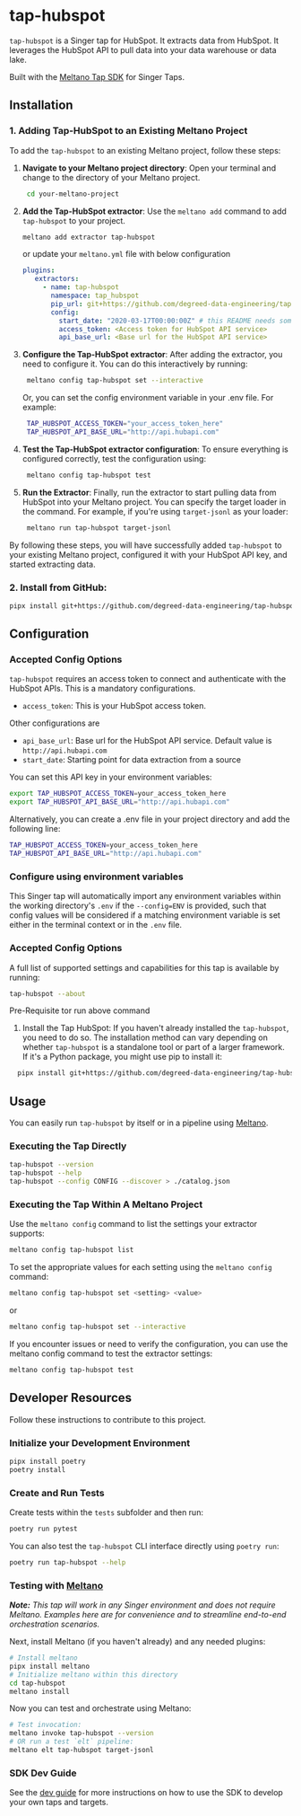 # tap-hubspot

`tap-hubspot` is a Singer tap for HubSpot. It extracts data from HubSpot. It leverages the HubSpot API to pull data into your data warehouse or data lake.

Built with the [Meltano Tap SDK](https://sdk.meltano.com) for Singer Taps.


## Installation

### 1. Adding Tap-HubSpot to an Existing Meltano Project

To add the `tap-hubspot` to an existing Meltano project, follow these steps:

1. **Navigate to your Meltano project directory**:
  Open your terminal and change to the directory of your Meltano project.
  
   ```bash 
    cd your-meltano-project
   ```

2. **Add the Tap-HubSpot extractor**:
   Use the `meltano add` command to add `tap-hubspot` to your project.
   
   ```bash
   meltano add extractor tap-hubspot
   ```

   or update your `meltano.yml` file with below configuration
   ```yaml
   plugins:
      extractors:
        - name: tap-hubspot
          namespace: tap_hubspot
          pip_url: git+https://github.com/degreed-data-engineering/tap-hubspot
          config:
            start_date: "2020-03-17T00:00:00Z" # this README needs some updates, especially here in the parameters section
            access_token: <Access token for HubSpot API service>
            api_base_url: <Base url for the HubSpot API service>
   ```

3. **Configure the Tap-HubSpot extractor**:
   After adding the extractor, you need to configure it. You can do this interactively by running:
   
   ```bash
    meltano config tap-hubspot set --interactive
   ```
   Or, you can set the config environment variable in your .env file. For example:
   ```bash
    TAP_HUBSPOT_ACCESS_TOKEN="your_access_token_here"
    TAP_HUBSPOT_API_BASE_URL="http://api.hubapi.com"
   ```

4. **Test the Tap-HubSpot extractor configuration**:
   To ensure everything is configured correctly, test the configuration using:
   
   ```bash
    meltano config tap-hubspot test
   ```

5. **Run the Extractor**:
   Finally, run the extractor to start pulling data from HubSpot into your Meltano project. You can specify the target loader in the command. For example, if you're using `target-jsonl` as your loader:

   ```bash
    meltano run tap-hubspot target-jsonl
   ```

By following these steps, you will have successfully added `tap-hubspot` to your existing Meltano project, configured it with your HubSpot API key, and started extracting data.

### 2. Install from GitHub:

```bash
pipx install git+https://github.com/degreed-data-engineering/tap-hubspot.git
```

## Configuration

### Accepted Config Options

`tap-hubspot` requires an access token to connect and authenticate with the HubSpot APIs. This is a mandatory configurations. 

  - `access_token`: This is your HubSpot access token. 

<!-- updates are needed here below as well -->
Other configurations are
  - `api_base_url`: Base url for the HubSpot API service. Default value is `http://api.hubapi.com`
  - `start_date`: Starting point for data extraction from a source 

You can set this API key in your environment variables:

```bash
export TAP_HUBSPOT_ACCESS_TOKEN=your_access_token_here
export TAP_HUBSPOT_API_BASE_URL="http://api.hubapi.com"
```

Alternatively, you can create a .env file in your project directory and add the following line:

```bash
TAP_HUBSPOT_ACCESS_TOKEN=your_access_token_here
TAP_HUBSPOT_API_BASE_URL="http://api.hubapi.com"
```

### Configure using environment variables

This Singer tap will automatically import any environment variables within the working directory's
`.env` if the `--config=ENV` is provided, such that config values will be considered if a matching
environment variable is set either in the terminal context or in the `.env` file.

### Accepted Config Options

A full list of supported settings and capabilities for this tap is available by running:

```bash
tap-hubspot --about
```
Pre-Requisite tor run above command

1. Install the Tap HubSpot: If you haven't already installed the `tap-hubspot`, you need to do so. The installation method can vary depending on whether `tap-hubspot` is a standalone tool or part of a larger framework. If it's a Python package, you might use pip to install it: 

```bash
  pipx install git+https://github.com/degreed-data-engineering/tap-hubspot.git
  ```

<!-- ### Source Authentication and Authorization -->
<!--
Developer TODO: If your tap requires special access on the source system, or any special authentication requirements, provide those here.
-->

## Usage

You can easily run `tap-hubspot` by itself or in a pipeline using [Meltano](https://meltano.com/).

### Executing the Tap Directly

```bash
tap-hubspot --version
tap-hubspot --help
tap-hubspot --config CONFIG --discover > ./catalog.json
```

### Executing the Tap Within A Meltano Project

Use the `meltano config` command to list the settings your extractor supports:

```bash
meltano config tap-hubspot list
```
To set the appropriate values for each setting using the `meltano config` command:

```bash
meltano config tap-hubspot set <setting> <value>
```
or 

```bash
meltano config tap-hubspot set --interactive
```

If you encounter issues or need to verify the configuration, you can use the meltano config command to test the extractor settings:

```bash
meltano config tap-hubspot test
```


## Developer Resources

Follow these instructions to contribute to this project.

### Initialize your Development Environment

```bash
pipx install poetry
poetry install
```

### Create and Run Tests

Create tests within the `tests` subfolder and
  then run:

```bash
poetry run pytest
```

You can also test the `tap-hubspot` CLI interface directly using `poetry run`:

```bash
poetry run tap-hubspot --help
```

### Testing with [Meltano](https://www.meltano.com)

_**Note:** This tap will work in any Singer environment and does not require Meltano.
Examples here are for convenience and to streamline end-to-end orchestration scenarios._

<!--
Developer TODO:
Your project comes with a custom `meltano.yml` project file already created. Open the `meltano.yml` and follow any "TODO" items listed in
the file.
-->

Next, install Meltano (if you haven't already) and any needed plugins:

```bash
# Install meltano
pipx install meltano
# Initialize meltano within this directory
cd tap-hubspot
meltano install
```

Now you can test and orchestrate using Meltano:

```bash
# Test invocation:
meltano invoke tap-hubspot --version
# OR run a test `elt` pipeline:
meltano elt tap-hubspot target-jsonl
```

### SDK Dev Guide

See the [dev guide](https://sdk.meltano.com/en/latest/dev_guide.html) for more instructions on how to use the SDK to
develop your own taps and targets.

